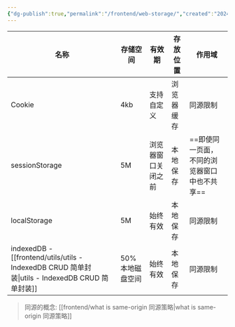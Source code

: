 ```yaml
---
{"dg-publish":true,"permalink":"/frontend/web-storage/","created":"2024-01-18T10:57:45.873+08:00","updated":"2024-01-18T16:44:36.693+08:00"}
---
```


| 名称 | 存储空间 | 有效期 | **存放位置** | 作用域 |
| ---- | ---- | ---- | ---- | ---- |
| Cookie | 4kb | 支持自定义 | 浏览器缓存 | 同源限制 |
| sessionStorage | 5M | 浏览器窗口关闭之前 | 本地保存 | ==即使同一页面，不同的浏览器窗口中也不共享== |
| localStorage | 5M | 始终有效 | 本地保存 | 同源限制 |
| indexedDB - [[frontend/utils/utils - IndexedDB CRUD 简单封装\|utils - IndexedDB CRUD 简单封装]] | 50%本地磁盘空间 | 始终有效 | 本地保存 | 同源限制 |
> 同源的概念: [[frontend/what is same-origin 同源策略\|what is same-origin 同源策略]]

